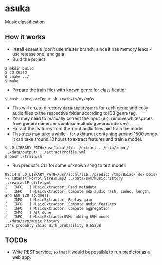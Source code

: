 # asuka
Music classification

## How it works

* Install essentia (don't use master branch, since it has memory leaks - use release one) and gaia
* Build the project

```
$ mkdir build
$ cd build
$ cmake ../
$ make
``` 

* Prepare the train files with known genre for classification

``` 
$ bash ./prepareInput.sh /path/to/my/mp3s
``` 
* This will create directory `data/input/genre` for each genre and copy audio files to the respective folder according to ID3 genre tag.
* You mey need to manually correct the input (e.g. remove whitespaces from genere names or combine multiple generes into one)
* Extract the features from the input audio files and train the model
* This step may take a while - for a dataset containing around 1500 songs it can take around 10 hours to extract features and train a model.

``` 
$ LD_LIBRARY_PATH=/usr/local/lib ./extract ../data/input/ ../data/output/ ../extractProfile.yml 
$ bash ./train.sh
``` 

* Run predictor CLI for some unknown song to test model:

```
08:14 $ LD_LIBRARY_PATH=/usr/local/lib ./predict /tmp/Baiao\ de\ Dois\ -\ Cabana\ Forro\ Stream.mp3 ../data/svm/music.history ../extractProfile.yml 
[   INFO   ] MusicExtractor: Read metadata
[   INFO   ] MusicExtractor: Compute md5 audio hash, codec, length, and EBU 128 loudness
[   INFO   ] MusicExtractor: Replay gain
[   INFO   ] MusicExtractor: Compute audio features
[   INFO   ] MusicExtractor: Compute aggregation
[   INFO   ] All done
[   INFO   ] MusicExtractorSVM: adding SVM model ../data/svm/music.history
It's probably Baiao With probability 0.65258
``` 

## TODOs

* Write REST service, so that it would be possible to run predictor as a web app.